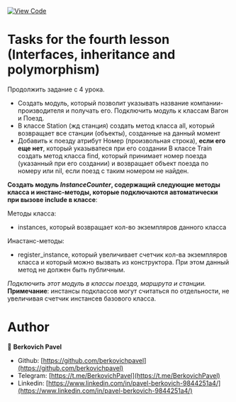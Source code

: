 [![View Code](https://img.shields.io/badge/View%20-Code-green)](https://github.com/berkovichpavel/ruby_course/tree/master/lesson_4)

# Tasks for the fourth lesson (Interfaces, inheritance and polymorphism)

Продолжить задание с 4 урока.

- Создать модуль, который позволит указывать название компании-производителя и получать его. Подключить модуль к классам Вагон и Поезд.
- В классе Station (жд станция) создать метод класса all, который возвращает все станции (объекты), созданные на данный момент
- Добавить к поезду атрибут Номер (произвольная строка), **если его еще нет**, который указыватеся при его создании
В классе Train создать метод класса find, который принимает номер поезда (указанный при его создании) и возвращает объект поезда по номеру или nil, если поезд с таким номером не найден.

**Создать модуль *InstanceCounter*, содержащий следующие методы класса и инстанс-методы, которые подключаются автоматически при вызове include в классе**:

Методы класса:
- instances, который возвращает кол-во экземпляров данного класса

Инастанс-методы:
- register_instance, который увеличивает счетчик кол-ва экземпляров класса и который можно вызвать из конструктора. При этом данный метод не должен быть публичным.

*Подключить этот модуль в классы поезда, маршрута и станции.*
**Примечание**: инстансы подклассов могут считаться по отдельности, не увеличивая счетчик инстансев базового класса. 


# Author 

👤 **Berkovich Pavel**

- Github: [https://github.com/berkovichpavel](https://github.com/berkovichpavel)
- Telegram: [https://t.me/BerkovichPavel](https://t.me/BerkovichPavel)
- Linkedin: [https://www.linkedin.com/in/pavel-berkovich-9844251a4/](https://www.linkedin.com/in/pavel-berkovich-9844251a4/)
